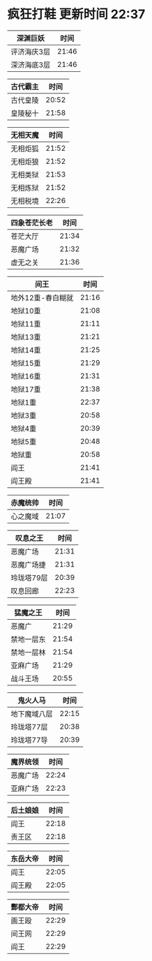 # 疯狂打鞋 更新时间 22:37

| 深渊巨妖   | 时间    |
|--------|-------|
| 评济海庆3层 | 21:46 |
| 深济海底3层 | 21:46 |

| 古代霸主   | 时间    |
|--------|-------|
| 古代皇陵 | 20:52 |
| 皇陵秘十 | 21:58 |

| 无相天魔   | 时间    |
|--------|-------|
| 无相炬狐 | 21:52 |
| 无相炬狼 | 21:52 |
| 无相类狱 | 21:53 |
| 无相炼狱 | 21:52 |
| 无相税境 | 22:26 |

| 四象苍茫长老   | 时间    |
|--------|-------|
| 苍茫大厅 | 21:34 |
| 恶魔广场 | 21:32 |
| 虚无之关 | 21:36 |

| 间王   | 时间    |
|--------|-------|
| 地外12重-春白糊就 | 21:16 |
| 地狱10重 | 21:08 |
| 地狱11重 | 21:11 |
| 地狱13重 | 21:21 |
| 地狱14重 | 21:25 |
| 地狱15重 | 21:29 |
| 地狱16重 | 21:31 |
| 地狱17重 | 21:38 |
| 地狱1重 | 22:37 |
| 地狱3重 | 20:58 |
| 地狱4重 | 20:39 |
| 地狱5重 | 20:48 |
| 地狱重 | 20:58 |
| 阎王 | 21:41 |
| 阎王殿 | 21:41 |

| 赤魔统帅   | 时间    |
|--------|-------|
| 心之魔域 | 21:07 |

| 叹息之王   | 时间    |
|--------|-------|
| 恶魔广场 | 21:31 |
| 恶魔广场捷 | 21:31 |
| 玲珑塔79层 | 20:39 |
| 叹息回廊 | 22:23 |

| 猛魔之王   | 时间    |
|--------|-------|
| 恶魔广 | 21:29 |
| 禁地一层东 | 21:54 |
| 禁地一层林 | 21:54 |
| 亚麻广场 | 21:29 |
| 战斗王场 | 20:55 |

| 鬼火人马   | 时间    |
|--------|-------|
| 地下魔域八层 | 22:15 |
| 玲珑塔77层 | 20:38 |
| 玲珑塔77导 | 20:39 |

| 魔界统领   | 时间    |
|--------|-------|
| 恶魔广场 | 22:24 |
| 亚麻广场 | 22:23 |

| 后土娘娘   | 时间    |
|--------|-------|
| 阎王 | 22:18 |
| 责王区 | 22:18 |

| 东岳大帝   | 时间    |
|--------|-------|
| 阎王 | 22:05 |
| 阎王殿 | 22:05 |

| 酆都大帝   | 时间    |
|--------|-------|
| 画王殴 | 22:29 |
| 间王网 | 22:29 |
| 阎王 | 22:29 |